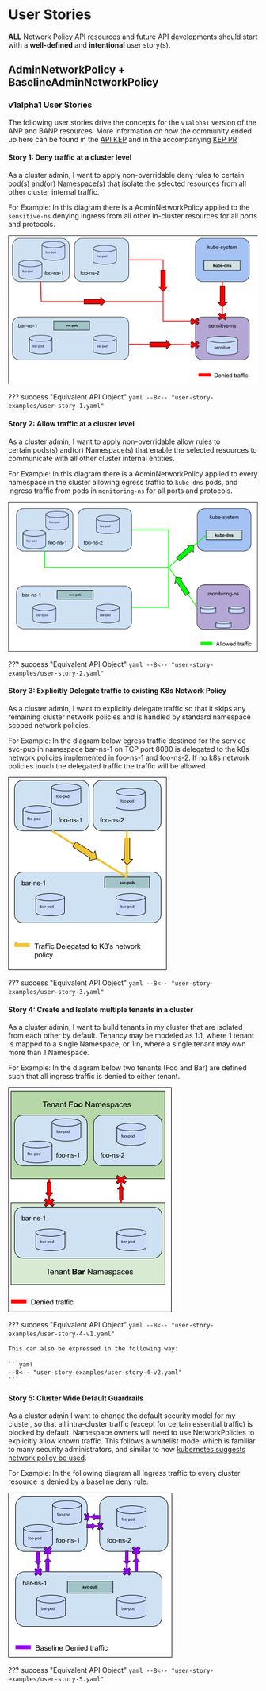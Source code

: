 # User Stories

**ALL** Network Policy API resources and future API developments should start with
a **well-defined** and **intentional** user story(s).

## AdminNetworkPolicy + BaselineAdminNetworkPolicy

### v1alpha1 User Stories

The following user stories drive the concepts for the `v1alpha1` version of the
ANP and BANP resources. More information on how the community ended up here
can be found in the [API KEP](https://github.com/kubernetes/enhancements/tree/master/keps/sig-network/2091-admin-network-policy)
and in the accompanying [KEP PR](https://github.com/kubernetes/enhancements/pull/2522)

#### Story 1: Deny traffic at a cluster level

As a cluster admin, I want to apply non-overridable deny rules
to certain pod(s) and(or) Namespace(s) that isolate the selected
resources from all other cluster internal traffic.

For Example: In this diagram there is a AdminNetworkPolicy applied to the
`sensitive-ns` denying ingress from all other in-cluster resources for all
ports and protocols.

![Alt text](./images/explicit_deny.png?raw=true "Explicit Deny")

??? success "Equivalent API Object"
    ```yaml
    --8<-- "user-story-examples/user-story-1.yaml"
    ```

#### Story 2: Allow traffic at a cluster level

As a cluster admin, I want to apply non-overridable allow rules to  
certain pods(s) and(or) Namespace(s) that enable the selected resources
to communicate with all other cluster internal entities.  

For Example: In this diagram there is a AdminNetworkPolicy applied to every
namespace in the cluster allowing egress traffic to `kube-dns` pods, and ingress
traffic from pods in `monitoring-ns` for all ports and protocols.

![Alt text](./images/explicit_allow.png?raw=true "Explicit Allow")

??? success "Equivalent API Object"
    ```yaml
    --8<-- "user-story-examples/user-story-2.yaml"
    ```

#### Story 3: Explicitly Delegate traffic to existing K8s Network Policy

As a cluster admin, I want to explicitly delegate traffic so that it
skips any remaining cluster network policies and is handled by standard
namespace scoped network policies.

For Example: In the diagram below egress traffic destined for the service svc-pub
in namespace bar-ns-1 on TCP port 8080 is delegated to the k8s network policies
implemented in foo-ns-1 and foo-ns-2. If no k8s network policies touch the
delegated traffic the traffic will be allowed.

![Alt text](./images/delegation.png?raw=true "Delegate")

??? success "Equivalent API Object"
    ```yaml
    --8<-- "user-story-examples/user-story-3.yaml"
    ```

#### Story 4: Create and Isolate multiple tenants in a cluster

As a cluster admin, I want to build tenants in my cluster that are isolated from
each other by default. Tenancy may be modeled as 1:1, where 1 tenant is mapped
to a single Namespace, or 1:n, where a single tenant may own more than 1 Namespace.

For Example: In the diagram below two tenants (Foo and Bar) are defined such that
all ingress traffic is denied to either tenant.  

![Alt text](./images/tenants.png?raw=true "Tenants")

??? success "Equivalent API Object"
    ```yaml
    --8<-- "user-story-examples/user-story-4-v1.yaml"
    ```

    This can also be expressed in the following way:

    ```yaml
    --8<-- "user-story-examples/user-story-4-v2.yaml"
    ```

#### Story 5: Cluster Wide Default Guardrails

As a cluster admin I want to change the default security model for my cluster,
so that all intra-cluster traffic (except for certain essential traffic) is
blocked by default. Namespace owners will need to use NetworkPolicies to
explicitly allow known traffic. This follows a whitelist model which is
familiar to many security administrators, and similar
to how [kubernetes suggests network policy be used](https://kubernetes.io/docs/concepts/services-networking/network-policies/#default-policies).

For Example: In the following diagram all Ingress traffic to every cluster
resource is denied by a baseline deny rule.

![Alt text](./images/baseline.png?raw=true "Default Rules")

??? success "Equivalent API Object"
    ```yaml
    --8<-- "user-story-examples/user-story-5.yaml"
    ```
